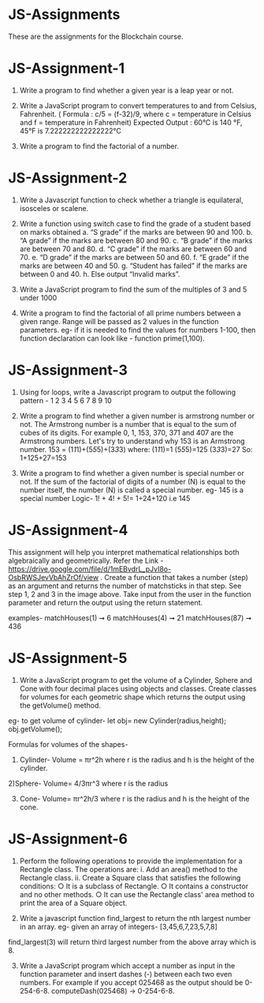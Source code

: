 # JS-Assignments
These are the assignments for the Blockchain course.

# JS-Assignment-1
1. Write a program to find whether a given year is a leap year or not.

2. Write a JavaScript program to convert temperatures to and from Celsius, Fahrenheit.
( Formula : c/5 = (f-32)/9, where c = temperature in Celsius and f = temperature in Fahrenheit)
Expected Output :
60°C is 140 °F, 
45°F is 7.222222222222222°C

3. Write a program to find the factorial of a number.

# JS-Assignment-2
1. Write a Javascript function to check whether a triangle is equilateral, isosceles or scalene.

2. Write a function using switch case to find the grade of a student based on marks obtained
a. “S grade” if the marks are between 90 and 100.
b. “A grade” if the marks are between 80 and 90.
c. “B grade” if the marks are between 70 and 80.
d. “C grade” if the marks are between 60 and 70.
e. “D grade” if the marks are between 50 and 60.
f. “E grade” if the marks are between 40 and 50.
g. “Student has failed” if the marks are between 0 and 40.
h. Else output “Invalid marks”.

3. Write a JavaScript program to find the sum of the multiples of 3 and 5
under 1000

4. Write a program to find the factorial of all prime numbers between a given range. 
Range will be passed as 2 values in the function parameters. 
eg- if it is needed to find the values for numbers 1-100, then function declaration can look like - function prime(1,100).

# JS-Assignment-3
1. Using for loops, write a Javascript program to output the following pattern -
1
2 3
4 5 6
7 8 9 10

2. Write a program to find whether a given number is armstrong number or not.
The Armstrong number is a number that is equal to the sum of cubes of its digits. 
For example 0, 1, 153, 370, 371 and 407 are the Armstrong numbers. 
Let's try to understand why 153 is an Armstrong number.
153 = (1*1*1)+(5*5*5)+(3*3*3) where:
(1*1*1)=1
(5*5*5)=125
(3*3*3)=27
So: 1+125+27=153

3. Write a program to find whether a given number is special number or not.
If the sum of the factorial of digits of a number (N) is equal to the number itself, the number (N) is called a special number.
eg- 145 is a special number
Logic- 1! + 4! + 5!= 1+24+120 i.e 145

# JS-Assignment-4
This assignment will help you interpret mathematical relationships both algebraically and geometrically.
Refer the Link -  https://drive.google.com/file/d/1mEBvdrL_pJvI8o-OsbRWSJevVbAhZrOf/view  . 
Create a function that takes a number (step) as an argument and returns the number of matchsticks in that step. See step 1, 2 and 3 in the image above.
Take input from the user in the function parameter and return the output using the return statement.

examples-
matchHouses(1) ➞ 6
matchHouses(4) ➞ 21
matchHouses(87) ➞ 436

# JS-Assignment-5
1) Write a JavaScript program to get the volume of a Cylinder, Sphere and
Cone with four decimal places using objects and classes.
Create classes for volumes for each geometric shape which returns the output using the getVolume() method.

eg- to get volume of cylinder-
let obj= new Cylinder(radius,height);
obj.getVolume();

Formulas for volumes of the shapes-
1) Cylinder- Volume = πr^2h
where r is the radius and h is the height of the cylinder.

2)Sphere- Volume= 4/3πr^3
where r is the radius

3) Cone- Volume= πr^2h/3
where r is the radius and h is the height of the cone.

# JS-Assignment-6
1. Perform the following operations to provide the implementation for a
Rectangle class. The operations are:
  i. Add an area() method to the Rectangle class.
  ii. Create a Square class that satisfies the following conditions:
    ○ It is a subclass of Rectangle.
    ○ It contains a constructor and no other methods.
    ○ It can use the Rectangle class' area method to print the area of a Square object.

2. Write a javascript function find_largest to return the nth largest number in an array.
eg- given an array of integers- [3,45,6,7,23,5,7,8]

find_largest(3) will return third largest number from the above array which is 8.

3. Write a JavaScript program which accept a number as input in the function parameter and insert dashes (-) between each two even numbers.
For example if you accept 025468 as the output should be 0-254-6-8.
computeDash(025468) -> 0-254-6-8.

